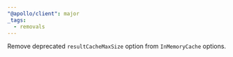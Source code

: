 ```yaml
---
"@apollo/client": major
_tags:
  - removals
---
```


Remove deprecated `resultCacheMaxSize` option from `InMemoryCache` options.
